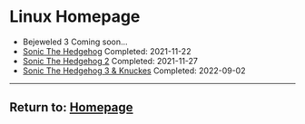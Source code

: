 # Linux Homepage

- Bejeweled 3 Coming soon...
- [Sonic The Hedgehog](/Linux/SonicTheHedgehog) Completed: 2021-11-22
- [Sonic The Hedgehog 2](/Linux/SonicTheHedgehog2) Completed: 2021-11-27
- [Sonic The Hedgehog 3 & Knuckes](/Linux/SonicTheHedgehog3%26Knuckles) Completed: 2022-09-02

* * *
## Return to: [Homepage](/index)